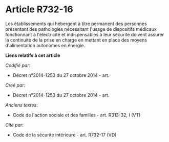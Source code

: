 # Article R732-16

Les établissements qui hébergent à titre permanent des personnes présentant des pathologies nécessitant l'usage de
dispositifs médicaux fonctionnant à l'électricité et indispensables à leur sécurité doivent assurer la continuité de la prise
en charge en mettant en place des moyens d'alimentation autonomes en énergie.

**Liens relatifs à cet article**

_Codifié par_:

  - Décret n°2014-1253 du 27 octobre 2014 - art.

_Créé par_:

  - Décret n°2014-1253 du 27 octobre 2014 - art.

_Anciens textes_:

  - Code de l'action sociale et des familles - art. R313-32, I (VT)

_Cité par_:

  - Code de la sécurité intérieure - art. R732-17 (VD)
